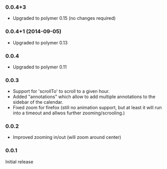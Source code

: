### 0.0.4+3

* Upgraded to polymer 0.15 (no changes required)

### 0.0.4+1 (2014-09-05)

* Upgraded to polymer 0.13

### 0.0.4

* Upgraded to polymer 0.11

### 0.0.3

* Support for 'scrollTo' to scroll to a given hour.
* Added "annotations" which allow to add multiple annotations to the sidebar of the calendar.
* Fixed zoom for firefox (still no animation support, but at least it will 
  run into a timeout and allwos further zooming/scrooling.)

### 0.0.2

* Improved zooming in/out (will zoom around center)

### 0.0.1

Initial release
